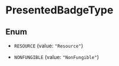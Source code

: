 

# PresentedBadgeType

## Enum


* `RESOURCE` (value: `"Resource"`)

* `NONFUNGIBLE` (value: `"NonFungible"`)



